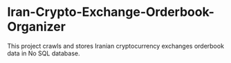 # Iran-Crypto-Exchange-Orderbook-Organizer

This project crawls and stores Iranian cryptocurrency exchanges orderbook data in No SQL database.